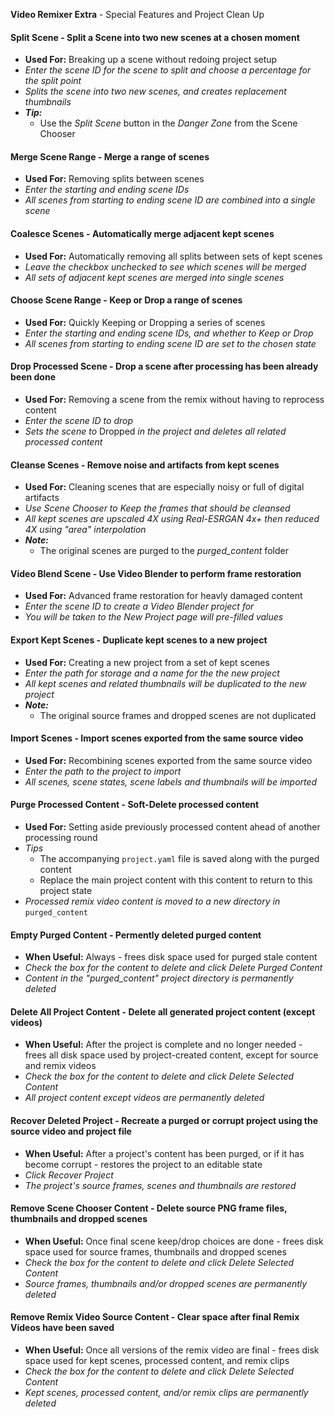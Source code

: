 **Video Remixer Extra** - Special Features and Project Clean Up

#### Split Scene - Split a Scene into two new scenes at a chosen moment

- **Used For:** Breaking up a scene without redoing project setup
- _Enter the scene ID for the scene to split and choose a percentage for the split point_
- _Splits the scene into two new scenes, and creates replacement thumbnails_
- _**Tip:**_
    - Use the _Split Scene_ button in the _Danger Zone_ from the Scene Chooser

#### Merge Scene Range - Merge a range of scenes

- **Used For:** Removing splits between scenes
- _Enter the starting and ending scene IDs_
- _All scenes from starting to ending scene ID are combined into a single scene_

#### Coalesce Scenes - Automatically merge adjacent kept scenes

- **Used For:** Automatically removing all splits between sets of kept scenes
- _Leave the checkbox unchecked to see which scenes will be merged_
- _All sets of adjacent kept scenes are merged into single scenes_

#### Choose Scene Range - Keep or Drop a range of scenes

- **Used For:** Quickly Keeping or Dropping a series of scenes
- _Enter the starting and ending scene IDs, and whether to Keep or Drop_
- _All scenes from starting to ending scene ID are set to the chosen state_

#### Drop Processed Scene - Drop a scene after processing has been already been done

- **Used For:** Removing a scene from the remix without having to reprocess content
- _Enter the scene ID to drop_
- _Sets the scene to_ Dropped _in the project and deletes all related processed content_

#### Cleanse Scenes - Remove noise and artifacts from kept scenes

- **Used For:** Cleaning scenes that are especially noisy or full of digital artifacts
- _Use Scene Chooser to Keep the frames that should be cleansed_
- _All kept scenes are upscaled 4X using Real-ESRGAN 4x+ then reduced 4X using "area" interpolation_
- _**Note:**_
    - The original scenes are purged to the _purged_content_ folder

#### Video Blend Scene - Use Video Blender to perform frame restoration

- **Used For:** Advanced frame restoration for heavly damaged content
- _Enter the scene ID to create a Video Blender project for_
- _You will be taken to the New Project page will pre-filled values_

#### Export Kept Scenes - Duplicate kept scenes to a new project

- **Used For:** Creating a new project from a set of kept scenes
- _Enter the path for storage and a name for the the new project_
- _All kept scenes and related thumbnails will be duplicated to the new project_
- _**Note:**_
    - The original source frames and dropped scenes are not duplicated

#### Import Scenes - Import scenes exported from the same source video

- **Used For:** Recombining scenes exported from the same source video
- _Enter the path to the project to import_
- _All scenes, scene states, scene labels and thumbnails will be imported_

#### Purge Processed Content - Soft-Delete processed content

- **Used For:** Setting aside previously processed content ahead of another processing round
- _Tips_
  - The accompanying `project.yaml` file is saved along with the purged content
  - Replace the main project content with this content to return to this project state
- _Processed remix video content is moved to a new directory in_ `purged_content`

#### Empty Purged Content - Permently deleted purged content

- **When Useful:** Always - frees disk space used for purged stale content
- _Check the box for the content to delete and click Delete Purged Content_
- _Content in the "purged_content" project directory is permanently deleted_

#### Delete All Project Content - Delete all generated project content (except videos)

- **When Useful:** After the project is complete and no longer needed - frees all disk space used by project-created content, except for source and remix videos
- _Check the box for the content to delete and click Delete Selected Content_
- _All project content except videos are permanently deleted_

#### Recover Deleted Project - Recreate a purged or corrupt project using the source video and project file

- **When Useful:** After a project's content has been purged, or if it has become corrupt - restores the project to an editable state
- _Click Recover Project_
- _The project's source frames, scenes and thumbnails are restored_

#### Remove Scene Chooser Content - Delete source PNG frame files, thumbnails and dropped scenes

- **When Useful:** Once final scene keep/drop choices are done - frees disk space used for source frames, thumbnails and dropped scenes
- _Check the box for the content to delete and click Delete Selected Content_
- _Source frames, thumbnails and/or dropped scenes are permanently deleted_

#### Remove Remix Video Source Content - Clear space after final Remix Videos have been saved

- **When Useful:** Once all versions of the remix video are final - frees disk space used for kept scenes, processed content, and remix clips
- _Check the box for the content to delete and click Delete Selected Content_
- _Kept scenes, processed content, and/or remix clips are permanently deleted_


